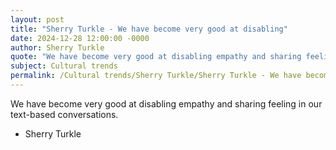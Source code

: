 ```yaml
---
layout: post
title: "Sherry Turkle - We have become very good at disabling"
date: 2024-12-28 12:00:00 -0000
author: Sherry Turkle
quote: "We have become very good at disabling empathy and sharing feeling in our text-based conversations."
subject: Cultural trends
permalink: /Cultural trends/Sherry Turkle/Sherry Turkle - We have become very good at disabling
---
```


We have become very good at disabling empathy and sharing feeling in our text-based conversations.

- Sherry Turkle
